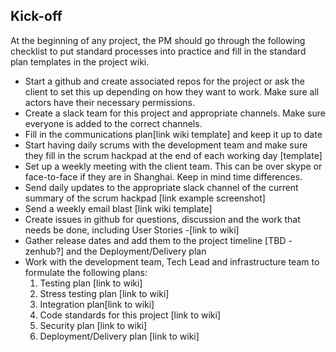 ## Kick-off
At the beginning of any project, the PM should go through the following checklist to put standard processes into practice and fill in the standard plan templates in the project wiki.


* Start a github and create associated repos for the project or ask the client to set this up depending on how they want to work. Make sure all actors have their necessary permissions.
* Create a slack team for this project and appropriate channels. Make sure everyone is added to the correct channels.
* Fill in the communications plan[link wiki template] and keep it up to date
* Start having daily scrums with the development team and make sure they fill in the scrum hackpad at the end of each working day [template]
* Set up a weekly meeting with the client team. This can be over skype or face-to-face if they are in Shanghai. Keep in mind time differences.
* Send daily updates to the appropriate slack channel of the current summary of the scrum hackpad [link example screenshot]
* Send a weekly email blast [link wiki template] 
* Create issues in github for questions, discussion and the work that needs be done, including User Stories -[link to wiki]
* Gather release dates and add them to the project timeline [TBD - zenhub?] and the Deployment/Delivery plan
* Work with the development team, Tech Lead and infrastructure team to formulate the following plans:
    1. Testing plan [link to wiki]
    2. Stress testing plan [link to wiki]
    3. Integration plan[link to wiki]
    4. Code standards for this project [link to wiki]
    5. Security plan [link to wiki]
    6. Deployment/Delivery plan [link to wiki]




